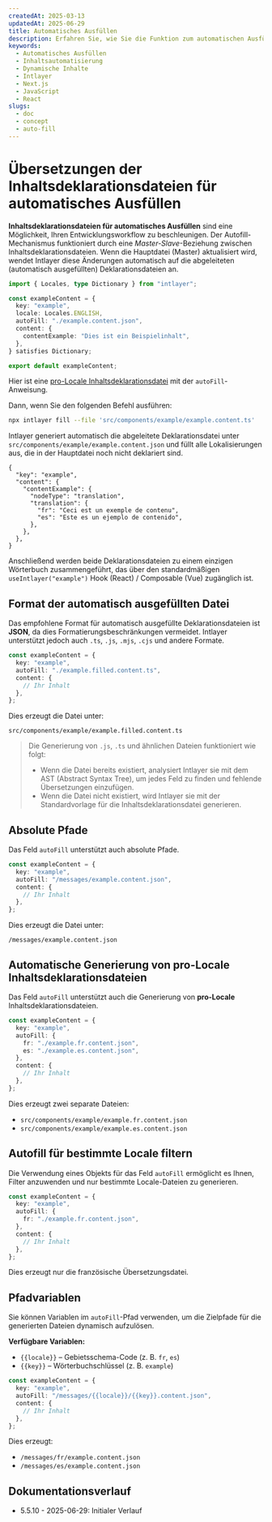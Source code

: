 ```yaml
---
createdAt: 2025-03-13
updatedAt: 2025-06-29
title: Automatisches Ausfüllen
description: Erfahren Sie, wie Sie die Funktion zum automatischen Ausfüllen in Intlayer verwenden, um Inhalte basierend auf vordefinierten Mustern automatisch zu befüllen. Folgen Sie dieser Dokumentation, um Auto-Fill-Funktionen effizient in Ihrem Projekt zu implementieren.
keywords:
  - Automatisches Ausfüllen
  - Inhaltsautomatisierung
  - Dynamische Inhalte
  - Intlayer
  - Next.js
  - JavaScript
  - React
slugs:
  - doc
  - concept
  - auto-fill
---
```


# Übersetzungen der Inhaltsdeklarationsdateien für automatisches Ausfüllen

**Inhaltsdeklarationsdateien für automatisches Ausfüllen** sind eine Möglichkeit, Ihren Entwicklungsworkflow zu beschleunigen.
Der Autofill-Mechanismus funktioniert durch eine _Master-Slave_-Beziehung zwischen Inhaltsdeklarationsdateien. Wenn die Hauptdatei (Master) aktualisiert wird, wendet Intlayer diese Änderungen automatisch auf die abgeleiteten (automatisch ausgefüllten) Deklarationsdateien an.

```ts fileName="src/components/example/example.content.ts"
import { Locales, type Dictionary } from "intlayer";

const exampleContent = {
  key: "example",
  locale: Locales.ENGLISH,
  autoFill: "./example.content.json",
  content: {
    contentExample: "Dies ist ein Beispielinhalt",
  },
} satisfies Dictionary;

export default exampleContent;
```

Hier ist eine [pro-Locale Inhaltsdeklarationsdatei](https://github.com/aymericzip/intlayer/blob/main/docs/docs/de/per_locale_file.md) mit der `autoFill`-Anweisung.

Dann, wenn Sie den folgenden Befehl ausführen:

```bash
npx intlayer fill --file 'src/components/example/example.content.ts'
```

Intlayer generiert automatisch die abgeleitete Deklarationsdatei unter `src/components/example/example.content.json` und füllt alle Lokalisierungen aus, die in der Hauptdatei noch nicht deklariert sind.

```json5 fileName="src/components/example/example.content.json"
{
  "key": "example",
  "content": {
    "contentExample": {
      "nodeType": "translation",
      "translation": {
        "fr": "Ceci est un exemple de contenu",
        "es": "Este es un ejemplo de contenido",
      },
    },
  },
}
```

Anschließend werden beide Deklarationsdateien zu einem einzigen Wörterbuch zusammengeführt, das über den standardmäßigen `useIntlayer("example")` Hook (React) / Composable (Vue) zugänglich ist.

## Format der automatisch ausgefüllten Datei

Das empfohlene Format für automatisch ausgefüllte Deklarationsdateien ist **JSON**, da dies Formatierungsbeschränkungen vermeidet. Intlayer unterstützt jedoch auch `.ts`, `.js`, `.mjs`, `.cjs` und andere Formate.

```ts fileName="src/components/example/example.content.ts"
const exampleContent = {
  key: "example",
  autoFill: "./example.filled.content.ts",
  content: {
    // Ihr Inhalt
  },
};
```

Dies erzeugt die Datei unter:

```
src/components/example/example.filled.content.ts
```

> Die Generierung von `.js`, `.ts` und ähnlichen Dateien funktioniert wie folgt:
>
> - Wenn die Datei bereits existiert, analysiert Intlayer sie mit dem AST (Abstract Syntax Tree), um jedes Feld zu finden und fehlende Übersetzungen einzufügen.
> - Wenn die Datei nicht existiert, wird Intlayer sie mit der Standardvorlage für die Inhaltsdeklarationsdatei generieren.

## Absolute Pfade

Das Feld `autoFill` unterstützt auch absolute Pfade.

```ts fileName="src/components/example/example.content.ts"
const exampleContent = {
  key: "example",
  autoFill: "/messages/example.content.json",
  content: {
    // Ihr Inhalt
  },
};
```

Dies erzeugt die Datei unter:

```
/messages/example.content.json
```

## Automatische Generierung von pro-Locale Inhaltsdeklarationsdateien

Das Feld `autoFill` unterstützt auch die Generierung von **pro-Locale** Inhaltsdeklarationsdateien.

```ts fileName="src/components/example/example.content.ts"
const exampleContent = {
  key: "example",
  autoFill: {
    fr: "./example.fr.content.json",
    es: "./example.es.content.json",
  },
  content: {
    // Ihr Inhalt
  },
};
```

Dies erzeugt zwei separate Dateien:

- `src/components/example/example.fr.content.json`
- `src/components/example/example.es.content.json`

## Autofill für bestimmte Locale filtern

Die Verwendung eines Objekts für das Feld `autoFill` ermöglicht es Ihnen, Filter anzuwenden und nur bestimmte Locale-Dateien zu generieren.

```ts fileName="src/components/example/example.content.ts"
const exampleContent = {
  key: "example",
  autoFill: {
    fr: "./example.fr.content.json",
  },
  content: {
    // Ihr Inhalt
  },
};
```

Dies erzeugt nur die französische Übersetzungsdatei.

## Pfadvariablen

Sie können Variablen im `autoFill`-Pfad verwenden, um die Zielpfade für die generierten Dateien dynamisch aufzulösen.

**Verfügbare Variablen:**

- `{{locale}}` – Gebietsschema-Code (z. B. `fr`, `es`)
- `{{key}}` – Wörterbuchschlüssel (z. B. `example`)

```ts fileName="src/components/example/example.content.ts"
const exampleContent = {
  key: "example",
  autoFill: "/messages/{{locale}}/{{key}}.content.json",
  content: {
    // Ihr Inhalt
  },
};
```

Dies erzeugt:

- `/messages/fr/example.content.json`
- `/messages/es/example.content.json`

## Dokumentationsverlauf

- 5.5.10 - 2025-06-29: Initialer Verlauf
